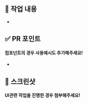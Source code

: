 ## 📖 작업 내용

-

## ✅ PR 포인트

#### 컴포넌트의 경우 사용예시도 추가해주세요!

-

## 📸 스크린샷

#### UI관련 작업을 진행한 경우 첨부해주세요!
